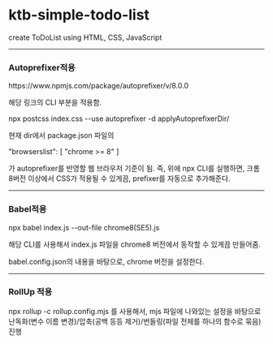 # ktb-simple-todo-list
create ToDoList using HTML, CSS, JavaScript  
  
  
---  
<h3> Autoprefixer적용 </h3>
https://www.npmjs.com/package/autoprefixer/v/8.0.0  

해당 링크의 CLI 부분을 적용함.  

npx postcss index.css --use autoprefixer -d applyAutoprefixerDir/  

현재 dir에서
package.json 파일의

  "browserslist": [
    "chrome >= 8"
  ]

가 autoprefixer를 반영할 웹 브라우저 기준이 됨.
즉, 위에 npx CLI를 실행하면,
크롬 8버전 이상에서 CSS가 적용될 수 있게끔, prefixer를 자동으로 추가해준다.  

---  

<h3> Babel적용 </h3>  
npx babel index.js --out-file chrome8(SE5).js  

해당 CLI를 사용해서 index.js 파일을 chrome8 버전에서 동작할 수 있게끔
만들어줌.

babel.config.json의 내용을 바탕으로, chrome 버전을 설정한다.

--- 
<h3> RollUp 적용 </h3>  

npx rollup -c rollup.config.mjs
를 사용해서, mjs 파일에 나와있는 설정을 바탕으로
난독화(변수 이름 변경)/압축(공백 등등 제거)/번들링(파일 전체를 하나의 함수로 묶음) 진행